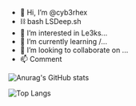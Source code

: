 - 👋 Hi, I’m @cyb3rhex
- ⛓️ bash LSDeep.sh
- 👀 I’m interested in Le3ks...
- 🌱 I’m currently learning /...
- 💞️ I’m looking to collaborate on ...
- 📫 Comment


![Anurag's GitHub stats](https://github-readme-stats.vercel.app/api?username=cyb3rhex&show_icons=true&theme=radical)

![Top Langs](https://github-readme-stats.vercel.app/api/top-langs/?username=cyb3rhex)
